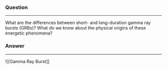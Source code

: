 ### Question
---
What are the differences between short- and long-duration gamma ray bursts (GRBs)? What do we know about the physical origins of these energetic phenomena?

### Answer
---
![[Gamma Ray Burst]]